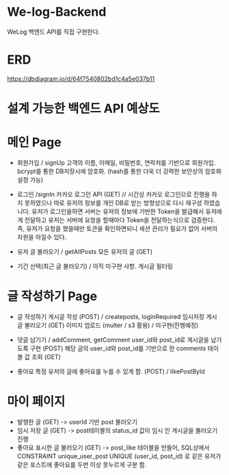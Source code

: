 # We-log-Backend
WeLog 백엔드 API를 직접 구현한다.

# ERD
https://dbdiagram.io/d/64f7540802bd1c4a5e037b11

# 설계 가능한 백엔드 API 예상도
# 메인 Page

* 회원가입 / signUp
고객의 이름, 이메일, 비밀번호, 연락처를 기반으로 회원가입.
bcrypt를 통한 DB저장시에 암호화. (hash를 통한 더욱 더 강력한 보안상의 암호화 설정 가능)


* 로그인 /signIn
카카오 로그인 API (GET)  // 시간상 카카오 로그인으로 진행을 하지 못하였으나 따로 유저의 정보를 개인 DB로 받는 방향성으로 다시 재구성 하였습니다.
유저가 로그인을하면 서버는 유저의 정보에 기반한 Token을 발급해서 유저에게 전달하고 유저는 서버에 요청을 할때마다 Token을 전달하는식으로 검증한다.
즉, 유저가 요청을 했을때만 토큰을 확인하면되니 세션 관리가 필요가 없어 서버의 자원을 아낄수 있다.

* 유저 글 불러오기 / getAllPosts
모든 유저의 글 (GET)

* 기간 선택(최근 글 불러오기) / 아직 미구현 사항.
게시글 필터링

# 글 작성하기 Page
* 글 작성하기
게시글 작성 (POST) / createposts, loginRequired
임시저장 게시글 불러오기 (GET)
이미지 업로드 (multer / s3 활용) / 미구현(진행예정)

* 댓글 남기기 / addComment, getComment
user_id와 post_id로 게시글을 남기도록 구현 (POST)
해당 글의 user_id와 post_id를 기반으로 한 comments 테이블 값 조회 (GET)

* 좋아요 
특정 유저의 글에 좋아요를 누를 수 있게 함. (POST) / likePostById

# 마이 페이지
* 발행한 글 (GET) 
 -> userId 기반 post 불러오기
* 임시 저장 글 (GET) 
-> post테이블의 status_id 값이 임시 인 게시글을 불러오기 진행
* 좋아요 표시한 글 불러오기 (GET) 
-> post_like 테이블을 만들어, SQL상에서 CONSTRAINT unique_user_post UNIQUE (user_id, post_id) 로 같은 유저가 같은 포스트에 좋아요를 두번 이상 못누르게 구분 함.
